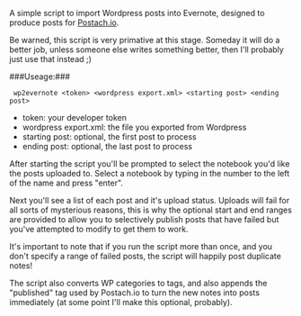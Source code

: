 A simple script to import Wordpress posts into Evernote, designed to produce posts for [Postach.io](http://postach.io).

Be warned, this script is very primative at this stage.  Someday it will do a better job, unless someone else writes something better, then I'll probably just use that instead ;)

###Useage:###

     wp2evernote <token> <wordpress export.xml> <starting post> <ending post>

*  token: your developer token
*  wordpress export.xml: the file you exported from Wordpress
*  starting post: optional, the first post to process
*  ending post: optional, the last post to process

After starting the script you'll be prompted to select the notebook you'd like the posts uploaded to.  Select a notebook by typing in the number to the left of the name and press "enter".  

Next you'll see a list of each post and it's upload status.  Uploads will fail for all sorts of mysterious reasons, this is why the optional start and end ranges are provided to allow you to selectively publish posts that have failed but you've attempted to modify to get them to work.

It's important to note that if you run the script more than once, and you don't specify a range of failed posts, the script will happily post duplicate notes!

The script also converts WP categories to tags, and also appends the "published" tag used by Postach.io to turn the new notes into posts immediately (at some point I'll make this optional, probably).
